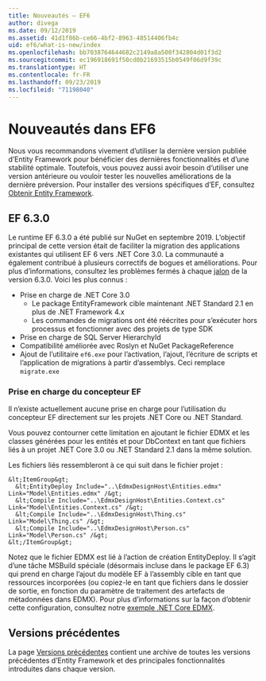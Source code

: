 ```yaml
---
title: Nouveautés – EF6
author: divega
ms.date: 09/12/2019
ms.assetid: 41d1f86b-ce66-4bf2-8963-48514406fb4c
uid: ef6/what-is-new/index
ms.openlocfilehash: bb7038764644682c2149a8a500f342804d01f3d2
ms.sourcegitcommit: ec196918691f50cd0b21693515b0549f06d9f39c
ms.translationtype: HT
ms.contentlocale: fr-FR
ms.lasthandoff: 09/23/2019
ms.locfileid: "71198040"
---
```

# <a name="whats-new-in-ef6"></a>Nouveautés dans EF6

Nous vous recommandons vivement d’utiliser la dernière version publiée d’Entity Framework pour bénéficier des dernières fonctionnalités et d’une stabilité optimale.
Toutefois, vous pouvez aussi avoir besoin d’utiliser une version antérieure ou vouloir tester les nouvelles améliorations de la dernière préversion.
Pour installer des versions spécifiques d’EF, consultez [Obtenir Entity Framework](~/ef6/fundamentals/install.md).

## <a name="ef-630"></a>EF 6.3.0

Le runtime EF 6.3.0 a été publié sur NuGet en septembre 2019. L’objectif principal de cette version était de faciliter la migration des applications existantes qui utilisent EF 6 vers .NET Core 3.0. La communauté a également contribué à plusieurs correctifs de bogues et améliorations. Pour plus d’informations, consultez les problèmes fermés à chaque [jalon](https://github.com/aspnet/EntityFramework6/milestones?state=closed) de la version 6.3.0. Voici les plus connus :

- Prise en charge de .NET Core 3.0
  - Le package EntityFramework cible maintenant .NET Standard 2.1 en plus de .NET Framework 4.x
  - Les commandes de migrations ont été réécrites pour s’exécuter hors processus et fonctionner avec des projets de type SDK
- Prise en charge de SQL Server HierarchyId
- Compatibilité améliorée avec Roslyn et NuGet PackageReference
- Ajout de l’utilitaire `ef6.exe` pour l’activation, l’ajout, l’écriture de scripts et l’application de migrations à partir d’assemblys. Ceci remplace `migrate.exe`

### <a name="ef-designer-support"></a>Prise en charge du concepteur EF

Il n’existe actuellement aucune prise en charge pour l’utilisation du concepteur EF directement sur les projets .NET Core ou .NET Standard. 

Vous pouvez contourner cette limitation en ajoutant le fichier EDMX et les classes générées pour les entités et pour DbContext en tant que fichiers liés à un projet .NET Core 3.0 ou .NET Standard 2.1 dans la même solution.

Les fichiers liés ressembleront à ce qui suit dans le fichier projet :

``` csproj 
&lt;ItemGroup&gt;
  &lt;EntityDeploy Include="..\EdmxDesignHost\Entities.edmx" Link="Model\Entities.edmx" /&gt;
  &lt;Compile Include="..\EdmxDesignHost\Entities.Context.cs" Link="Model\Entities.Context.cs" /&gt;
  &lt;Compile Include="..\EdmxDesignHost\Thing.cs" Link="Model\Thing.cs" /&gt;
  &lt;Compile Include="..\EdmxDesignHost\Person.cs" Link="Model\Person.cs" /&gt;
&lt;/ItemGroup&gt;
```

Notez que le fichier EDMX est lié à l’action de création EntityDeploy. Il s’agit d’une tâche MSBuild spéciale (désormais incluse dans le package EF 6.3) qui prend en charge l’ajout du modèle EF à l’assembly cible en tant que ressources incorporées (ou copiez-le en tant que fichiers dans le dossier de sortie, en fonction du paramètre de traitement des artefacts de métadonnées dans EDMX). Pour plus d’informations sur la façon d’obtenir cette configuration, consultez notre [exemple .NET Core EDMX](https://aka.ms/EdmxDotNetCoreSample).

## <a name="past-releases"></a>Versions précédentes

La page [Versions précédentes](past-releases.md) contient une archive de toutes les versions précédentes d’Entity Framework et des principales fonctionnalités introduites dans chaque version.
